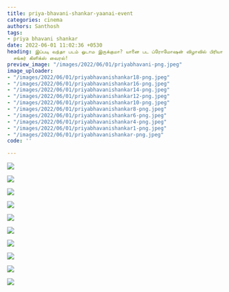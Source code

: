 ```yaml
---
title: priya-bhavani-shankar-yaanai-event
categories: cinema
authors: Santhosh
tags:
- priya bhavani shankar
date: 2022-06-01 11:02:36 +0530
heading: இப்படி வந்தா படம் ஓடாம இருக்குமா? யானை பட ப்ரோமோஷன் விழாவில் பிரியா பவானி
  சங்கர் கிளிக்ஸ் வைரல்!
preview_image: "/images/2022/06/01/priyabhavani-png.jpeg"
image_uploader:
- "/images/2022/06/01/priyabhavanishankar18-png.jpeg"
- "/images/2022/06/01/priyabhavanishankar16-png.jpeg"
- "/images/2022/06/01/priyabhavanishankar14-png.jpeg"
- "/images/2022/06/01/priyabhavanishankar12-png.jpeg"
- "/images/2022/06/01/priyabhavanishankar10-png.jpeg"
- "/images/2022/06/01/priyabhavanishankar8-png.jpeg"
- "/images/2022/06/01/priyabhavanishankar6-png.jpeg"
- "/images/2022/06/01/priyabhavanishankar4-png.jpeg"
- "/images/2022/06/01/priyabhavanishankar1-png.jpeg"
- "/images/2022/06/01/priyabhavanishankar-png.jpeg"
code: ''

---
```

![](/images/2022/06/01/priyabhavanishankar-png.jpeg)

![](/images/2022/06/01/priyabhavanishankar18-png.jpeg)

![](/images/2022/06/01/priyabhavanishankar6-png.jpeg)

![](/images/2022/06/01/priyabhavanishankar1-png.jpeg)

![](/images/2022/06/01/priyabhavanishankar12-png.jpeg)

![](/images/2022/06/01/priyabhavanishankar10-png.jpeg)

![](/images/2022/06/01/priyabhavanishankar14-png.jpeg)

![](/images/2022/06/01/priyabhavanishankar16-png.jpeg)

![](/images/2022/06/01/priyabhavanishankar8-png.jpeg)

![](/images/2022/06/01/priyabhavanishankar4-png.jpeg)

